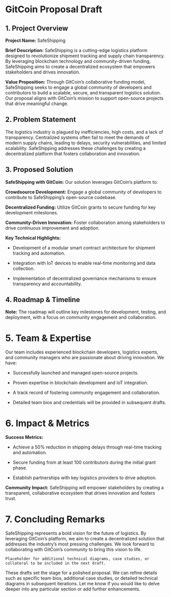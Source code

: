 # GitCoin Proposal Draft

## 1. Project Overview

**Project Name:** SafeShipping

**Brief Description:** SafeShipping is a cutting-edge logistics platform designed to revolutionize shipment tracking and supply chain transparency. By leveraging blockchain technology and community-driven funding, SafeShipping aims to create a decentralized ecosystem that empowers stakeholders and drives innovation.

**Value Proposition:** Through GitCoin’s collaborative funding model, SafeShipping seeks to engage a global community of developers and contributors to build a scalable, secure, and transparent logistics solution. Our proposal aligns with GitCoin’s mission to support open-source projects that drive meaningful change.

## 2. Problem Statement

The logistics industry is plagued by inefficiencies, high costs, and a lack of transparency. Centralized systems often fail to meet the demands of modern supply chains, leading to delays, security vulnerabilities, and limited scalability. SafeShipping addresses these challenges by creating a decentralized platform that fosters collaboration and innovation.

## 3. Proposed Solution

**SafeShipping with GitCoin:** Our solution leverages GitCoin’s platform to:

**Crowdsource Development:** Engage a global community of developers to contribute to SafeShipping’s open-source codebase.

**Decentralized Funding:** Utilize GitCoin grants to secure funding for key development milestones.

**Community-Driven Innovation:** Foster collaboration among stakeholders to drive continuous improvement and adoption.

**Key Technical Highlights:**

- Development of a modular smart contract architecture for shipment tracking and automation.

- Integration with IoT devices to enable real-time monitoring and data collection.

- Implementation of decentralized governance mechanisms to ensure transparency and accountability.

## 4. Roadmap & Timeline

**Note:** The roadmap will outline key milestones for development, testing, and deployment, with a focus on community engagement and collaboration.

# 5. Team & Expertise

Our team includes experienced blockchain developers, logistics experts, and community managers who are passionate about driving innovation. We have:

- Successfully launched and managed open-source projects.

- Proven expertise in blockchain development and IoT integration.

- A track record of fostering community engagement and collaboration.

- Detailed team bios and credentials will be provided in subsequent drafts.

# 6. Impact & Metrics

**Success Metrics:**

- Achieve a 50% reduction in shipping delays through real-time tracking and automation.

- Secure funding from at least 100 contributors during the initial grant phase.

- Establish partnerships with key logistics providers to drive adoption.

**Community Impact:** SafeShipping will empower stakeholders by creating a transparent, collaborative ecosystem that drives innovation and fosters trust.

# 7. Concluding Remarks

SafeShipping represents a bold vision for the future of logistics. By leveraging GitCoin’s platform, we aim to create a decentralized solution that addresses the industry’s most pressing challenges. We look forward to collaborating with GitCoin’s community to bring this vision to life.
```
Placeholder for additional technical diagrams, case studies, or collateral to be included in the next draft.
```
These drafts set the stage for a polished proposal. We can refine details such as specific team bios, additional case studies, or detailed technical diagrams in subsequent iterations. Let me know if you would like to delve deeper into any particular section or add further enhancements.